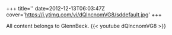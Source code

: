 +++
title=''
date=2012-12-13T06:03:47Z
cover='https://i.ytimg.com/vi/dQlncnomVG8/sddefault.jpg'
+++

All content belongs to GlennBeck.
{{< youtube dQlncnomVG8 >}}
